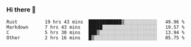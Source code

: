 ### Hi there 👋

<!--
**WShiBin/WShiBin** is a ✨ _special_ ✨ repository because its `README.md` (this file) appears on your GitHub profile.

Here are some ideas to get you started:

- 🔭 I’m currently working on ...
- 🌱 I’m currently learning ...
- 👯 I’m looking to collaborate on ...
- 🤔 I’m looking for help with ...
- 💬 Ask me about ...
- 📫 How to reach me: ...
- 😄 Pronouns: ...
- ⚡ Fun fact: ...
-->

<!--START_SECTION:waka-->

```text
Rust          19 hrs 43 mins  ████████████▒░░░░░░░░░░░░   49.96 %
Markdown      7 hrs 43 mins   █████░░░░░░░░░░░░░░░░░░░░   19.57 %
C             5 hrs 30 mins   ███▒░░░░░░░░░░░░░░░░░░░░░   13.94 %
Other         2 hrs 16 mins   █▒░░░░░░░░░░░░░░░░░░░░░░░   05.75 %
```

<!--END_SECTION:waka-->
